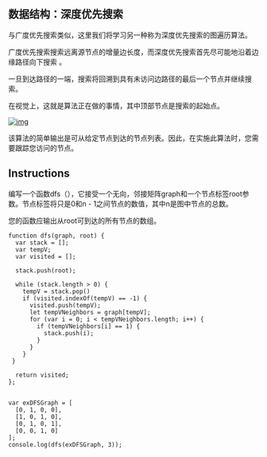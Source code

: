 ## 数据结构：深度优先搜索

与广度优先搜索类似，这里我们将学习另一种称为深度优先搜索的图遍历算法。

广度优先搜索搜索远离源节点的增量边长度，而深度优先搜索首先尽可能地沿着边缘路径向下搜索 。

一旦到达路径的一端，搜索将回溯到具有未访问边路径的最后一个节点并继续搜索。

在视觉上，这就是算法正在做的事情，其中顶部节点是搜索的起始点。

[![img](https://camo.githubusercontent.com/aaad9e39961daf34d967c616edeb50abf3bf1235/68747470733a2f2f75706c6f61642e77696b696d656469612e6f72672f77696b6970656469612f636f6d6d6f6e732f372f37662f44657074682d46697273742d5365617263682e676966)](https://camo.githubusercontent.com/aaad9e39961daf34d967c616edeb50abf3bf1235/68747470733a2f2f75706c6f61642e77696b696d656469612e6f72672f77696b6970656469612f636f6d6d6f6e732f372f37662f44657074682d46697273742d5365617263682e676966)

该算法的简单输出是可从给定节点到达的节点列表。因此，在实施此算法时，您需要跟踪您访问的节点。

## Instructions

编写一个函数dfs（），它接受一个无向，邻接矩阵graph和一个节点标签root参数。节点标签将只是0和n  -  1之间节点的数值，其中n是图中节点的总数。

您的函数应输出从root可到达的所有节点的数组。

```
function dfs(graph, root) {
  var stack = [];
  var tempV;
  var visited = [];

  stack.push(root);
  
  while (stack.length > 0) {
    tempV = stack.pop()
    if (visited.indexOf(tempV) == -1) {
      visited.push(tempV);
      let tempVNeighbors = graph[tempV];
      for (var i = 0; i < tempVNeighbors.length; i++) {
        if (tempVNeighbors[i] == 1) {
          stack.push(i);
        }
      }
    }
 }

  return visited;
};


var exDFSGraph = [
  [0, 1, 0, 0],
  [1, 0, 1, 0],
  [0, 1, 0, 1],
  [0, 0, 1, 0]
];
console.log(dfs(exDFSGraph, 3));
```

